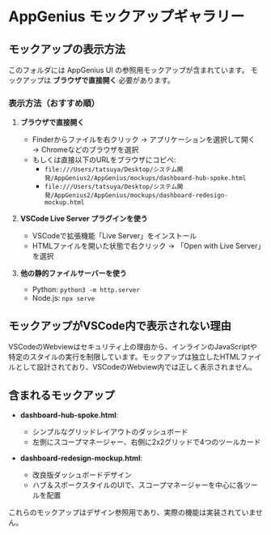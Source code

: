 # AppGenius モックアップギャラリー

## モックアップの表示方法

このフォルダには AppGenius UI の参照用モックアップが含まれています。
モックアップは **ブラウザで直接開く** 必要があります。

### 表示方法（おすすめ順）

1. **ブラウザで直接開く**
   - Finderからファイルを右クリック → アプリケーションを選択して開く → Chromeなどのブラウザを選択
   - もしくは直接以下のURLをブラウザにコピペ:
     - `file:///Users/tatsuya/Desktop/システム開発/AppGenius2/AppGenius/mockups/dashboard-hub-spoke.html`
     - `file:///Users/tatsuya/Desktop/システム開発/AppGenius2/AppGenius/mockups/dashboard-redesign-mockup.html`

2. **VSCode Live Server プラグインを使う**
   - VSCodeで拡張機能「Live Server」をインストール
   - HTMLファイルを開いた状態で右クリック → 「Open with Live Server」を選択

3. **他の静的ファイルサーバーを使う**
   - Python: `python3 -m http.server`
   - Node.js: `npx serve`

## モックアップがVSCode内で表示されない理由

VSCodeのWebviewはセキュリティ上の理由から、インラインのJavaScriptや特定のスタイルの実行を制限しています。モックアップは独立したHTMLファイルとして設計されており、VSCodeのWebview内では正しく表示されません。

## 含まれるモックアップ

- **dashboard-hub-spoke.html**: 
  - シンプルなグリッドレイアウトのダッシュボード
  - 左側にスコープマネージャー、右側に2x2グリッドで4つのツールカード

- **dashboard-redesign-mockup.html**: 
  - 改良版ダッシュボードデザイン
  - ハブ＆スポークスタイルのUIで、スコープマネージャーを中心に各ツールを配置

これらのモックアップはデザイン参照用であり、実際の機能は実装されていません。